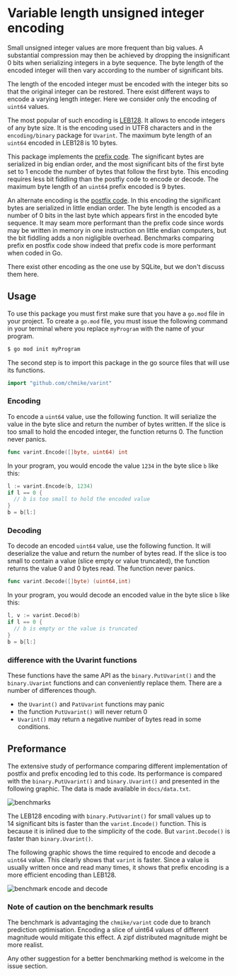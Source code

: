 # Variable length unsigned integer encoding

Small unsigned integer values are more frequent than big values. A substantial
compression may then be achieved by dropping the insignificant 0 bits when
serializing integers in a byte sequence. The byte length of the encoded 
integer will then vary according to the number of significant bits. 

The length of the encoded integer must be encoded with the integer bits so
that the original integer can be restored. There exist different ways to 
encode a varying length integer. Here we consider only the encoding of `uint64`
values. 

The most popular of such encoding is 
[LEB128](https://en.wikipedia.org/wiki/LEB128). It allows to encode integers of
any byte size. It is the encoding used in UTF8 characters and in the 
`encoding/binary` package for `Uvarint`. The maximum byte length of an `uint64`
encoded in LEB128 is 10 bytes. 

This package implements the 
[prefix code](https://en.wikipedia.org/wiki/Prefix_code). The significant bytes
are serialized in big endian order, and the most significant bits of the first 
byte set to 1 encode the number of bytes that follow the first byte. This 
encoding requires less bit fiddling than the postfiy code to encode or decode. 
The maximum byte length of an `uint64` prefix encoded is 9 bytes.

An alternate encoding is the [postfix code](). In this encoding the significant 
bytes are serialized in little endian order. The byte length is encoded as a 
number of 0 bits in the last byte which appears first in the encoded byte 
sequence. It may seam more performant than the prefix code since words may be 
written in memory in one instruction on little endian computers, but the bit 
fiddling adds a non nigligible overhead. Benchmarks comparing prefix en postfix
code show indeed that prefix code is more performant when coded in Go.

There exist other encoding as the one use by SQLite, but we don't discuss them
here. 

## Usage

To use this package you must first make sure that you have a `go.mod` file in 
your project. To create a `go.mod` file, you must issue the following command in
your terminal where you replace `myProgram` with the name of your program. 

```bash
$ go mod init myProgram
```

The second step is to import this package in the go source files that will use 
its functions. 

```go
import "github.com/chmike/varint"
```

### Encoding

To encode a `uint64` value, use the following function. It will serialize the 
value in the byte slice and return the number of bytes written. If the slice 
is too small to hold the encoded integer, the function returns 0. The 
function never panics.

```go
func varint.Encode([]byte, uint64) int
```

In your program, you would encode the value `1234` in the byte slice `b` 
like this:

```go
l := varint.Encode(b, 1234)
if l == 0 {
  // b is too small to hold the encoded value
}
b = b[l:]
```

### Decoding

To decode an encoded `uint64` value, use the following function. It will deserialize
the value and return the number of bytes read. If the slice is too small to contain
a value (slice empty or value truncated), the function returns the value 0 and 0 bytes
read. The function never panics.

```go
func varint.Decode([]byte) (uint64,int)
```

In your program, you would decode an encoded value in the byte slice `b` like this:

```go
l, v := varint.Decod(b)
if l == 0 {
  // b is empty or the value is truncated
}
b = b[l:]
```
### difference with the Uvarint functions

These functions have the same API as the `binary.PutUvarint()` and the `binary.Uvarint`
functions and can conveniently replace them. There are a number of differences though. 

- the `Uvarint()` and `PatUvarint` functions may panic
- the function `PutUvarint()` will never return 0
- `Uvarint()` may return a negative number of bytes read in some conditions.

## Preformance 

The extensive study of performance comparing different implementation of 
postfix and prefix encoding led to this code. Its performance is compared
with the `binary.PutUvarint()` and `binary.Uvarint()` and presented in
the following graphic. The data is made available in `docs/data.txt`.

![benchmarks](img/benchmarks.png)

The LEB128 encoding with `binary.PutUvarint()` for small values up to 
14 significant bits is faster than the `varint.Encode()` function. This
is because it is inlined due to the simplicity of the code. But 
`varint.Decode()` is faster than `binary.Uvarint()`. 

The following graphic shows the time required to encode and decode a
`uint64` value. This clearly shows that `varint` is faster. Since a value
is usually written once and read many times, it shows that prefix encoding
is a more efficient encoding than LEB128. 

![benchmark encode and decode](img/benchmarkEncodeAndDecode.png)

### Note of caution on the benchmark results

The benchmark is advantaging the `chmike/varint` code due to branch prediction
optimisation. Encoding a slice of uint64 values of different magnitude would
mitigate this effect. A zipf distributed magnitude might be more realist. 

Any other suggestion for a better benchmarking method is welcome in the issue
section.
